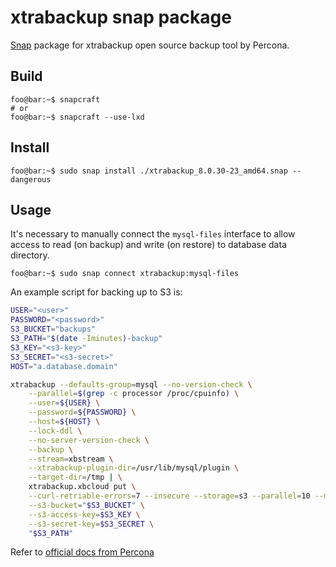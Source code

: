 # xtrabackup snap package

[Snap](https://snapcraft.io) package for xtrabackup open source backup tool by Percona.

## Build

```console
foo@bar:~$ snapcraft
# or
foo@bar:~$ snapcraft --use-lxd
```

## Install

```console
foo@bar:~$ sudo snap install ./xtrabackup_8.0.30-23_amd64.snap --dangerous
```

## Usage

It's necessary to manually connect the `mysql-files` interface to allow access to
read (on backup) and write (on restore) to database data directory.

```console
foo@bar:~$ sudo snap connect xtrabackup:mysql-files
```

An example script for backing up to S3 is:

```bash
USER="<user>"
PASSWORD="<password>"
S3_BUCKET="backups"
S3_PATH="$(date -Iminutes)-backup"
S3_KEY="<s3-key>"
S3_SECRET="<s3-secret>"
HOST="a.database.domain"

xtrabackup --defaults-group=mysql --no-version-check \
    --parallel=$(grep -c processor /proc/cpuinfo) \
    --user=${USER} \
    --password=${PASSWORD} \
    --host=${HOST} \
    --lock-ddl \
    --no-server-version-check \
    --backup \
    --stream=xbstream \
    --xtrabackup-plugin-dir=/usr/lib/mysql/plugin \
    --target-dir=/tmp | \
    xtrabackup.xbcloud put \
    --curl-retriable-errors=7 --insecure --storage=s3 --parallel=10 --md5 \
    --s3-bucket="$S3_BUCKET" \
    --s3-access-key=$S3_KEY \
    --s3-secret-key=$S3_SECRET \
    "$S3_PATH"
```


Refer to [official docs from Percona](https://www.percona.com/doc/percona-xtrabackup/2.1/manual.html)

